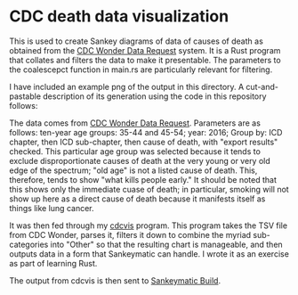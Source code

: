 # CDC death data visualization

This is used to create Sankey diagrams of data of causes of death as obtained from the [CDC Wonder Data Request](https://wonder.cdc.gov/controller/datarequest/D76) system.  It is a Rust program that collates and filters the data to make it presentable.  The parameters to the coalescepct function in main.rs are particularly relevant for filtering.

I have included an example png of the output in this directory.  A cut-and-pastable description of its generation using the code in this repository follows:

The data comes from [CDC Wonder Data Request](https://wonder.cdc.gov/controller/datarequest/D76).  Parameters are as follows: ten-year age groups: 35-44 and 45-54; year: 2016; Group by: ICD chapter, then ICD sub-chapter, then cause of death, with "export results" checked.  This particular age group was selected because it tends to exclude disproportionate causes of death at the very young or very old edge of the spectrum; "old age" is not a listed cause of death.  This, therefore, tends to show "what kills people early."  It should be noted that this shows only the immediate cuase of death; in particular, smoking will not show up here as a direct cause of death because it manifests itself as things like lung cancer.

It was then fed through my [cdcvis](https://github.com/jgoerzen/cdcvis) program.  This program takes the TSV file from CDC Wonder, parses it, filters it down to combine the myriad sub-categories into "Other" so that the resulting chart is manageable, and then outputs data in a form that Sankeymatic can handle.  I wrote it as an exercise as part of learning Rust.

The output from cdcvis is then sent to [Sankeymatic Build](http://sankeymatic.com/build/).

